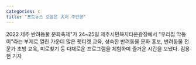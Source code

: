 ```yaml
---
categories: c
title: "포토뉴스 오늘은 犬이 주인공"
---
```

2022 제주 반려동물 문화축제"가 24~25일 제주시민복지타운광장에서 "우리집 막둥이"라는 부제로 열린 가운데 많은 펫티켓 교육, 성숙한 반려동물 문화 홍보, 반려동물 전문가 초빙 교육, 미로찾기 등 다채로운 프로그램을 체험하며 즐거운 시간을 보냈다. 김용현 기자